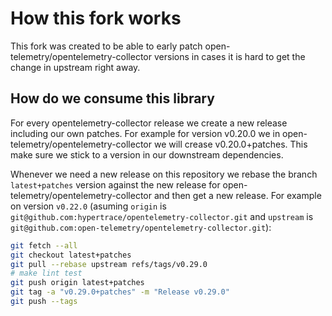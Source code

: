 # How this fork works

This fork was created to be able to early patch open-telemetry/opentelemetry-collector versions in cases it is hard to get the change in upstream right away.

## How do we consume this library

For every opentelemetry-collector release we create a new release including our own patches. For example for version v0.20.0 we in open-telemetry/opentelemetry-collector we will crease v0.20.0+patches. This make sure we stick to a version in our downstream dependencies.

Whenever we need a new release on this repository we rebase the branch `latest+patches` version against the new release for open-telemetry/opentelemetry-collector and then get a new release. For example on version `v0.22.0` (asuming `origin` is `git@github.com:hypertrace/opentelemetry-collector.git` and `upstream` is `git@github.com:open-telemetry/opentelemetry-collector.git`):

```bash
git fetch --all
git checkout latest+patches
git pull --rebase upstream refs/tags/v0.29.0
# make lint test
git push origin latest+patches
git tag -a "v0.29.0+patches" -m "Release v0.29.0"
git push --tags
```
